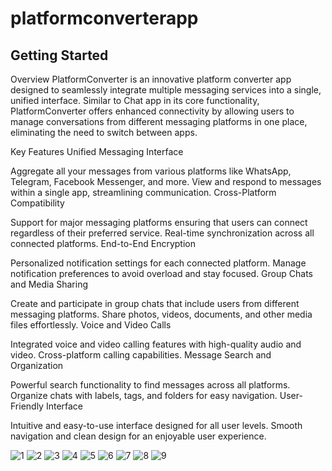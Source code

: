 # platformconverterapp

## Getting Started

Overview
PlatformConverter is an innovative platform converter app designed to seamlessly integrate multiple messaging services into a single, unified interface. Similar to Chat app in its core functionality, PlatformConverter offers enhanced connectivity by allowing users to manage conversations from different messaging platforms in one place, eliminating the need to switch between apps.

Key Features
Unified Messaging Interface

Aggregate all your messages from various platforms like WhatsApp, Telegram, Facebook Messenger, and more.
View and respond to messages within a single app, streamlining communication.
Cross-Platform Compatibility

Support for major messaging platforms ensuring that users can connect regardless of their preferred service.
Real-time synchronization across all connected platforms.
End-to-End Encryption

Personalized notification settings for each connected platform.
Manage notification preferences to avoid overload and stay focused.
Group Chats and Media Sharing

Create and participate in group chats that include users from different messaging platforms.
Share photos, videos, documents, and other media files effortlessly.
Voice and Video Calls

Integrated voice and video calling features with high-quality audio and video.
Cross-platform calling capabilities.
Message Search and Organization

Powerful search functionality to find messages across all platforms.
Organize chats with labels, tags, and folders for easy navigation.
User-Friendly Interface

Intuitive and easy-to-use interface designed for all user levels.
Smooth navigation and clean design for an enjoyable user experience.

![1](https://github.com/user-attachments/assets/01ff4461-71bc-4e4c-9f17-12ecac88808e)
![2](https://github.com/user-attachments/assets/afb509e1-79ff-4d0f-8092-12d84dc30b58)
![3](https://github.com/user-attachments/assets/04dafe76-92bd-4b97-b6f0-cae547b65ffa)
![4](https://github.com/user-attachments/assets/038ccfbb-b5f3-4c22-925b-a59db859ffe6)
![5](https://github.com/user-attachments/assets/bd4a229e-ca63-4d01-812e-8afee2c99399)
![6](https://github.com/user-attachments/assets/235504b2-2c4e-4706-b3d3-e93816e647ee)
![7](https://github.com/user-attachments/assets/4dda0335-41aa-49b3-b07e-84381953b0b5)
![8](https://github.com/user-attachments/assets/53c3ac74-a972-41f6-94cb-d930c2a3ffec)
![9](https://github.com/user-attachments/assets/b1cd1a57-da87-4641-836e-0614211a0db8)








